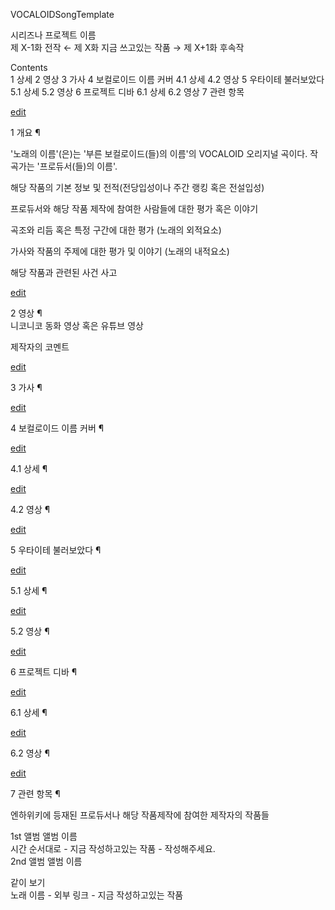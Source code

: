 VOCALOIDSongTemplate

시리즈나 프로젝트 이름  
제 X-1화 전작 ← 제 X화 지금 쓰고있는 작품 → 제 X+1화 후속작

Contents  
1 상세 2 영상 3 가사 4 보컬로이드 이름 커버 4.1 상세 4.2 영상 5 우타이테 불러보았다 5.1 상세 5.2 영상 6 프로젝트
디바 6.1 상세 6.2 영상 7 관련 항목

[edit](edit.md)

1 개요 ¶

'노래의 이름'(은)는 '부른 보컬로이드(들)의 이름'의 VOCALOID 오리지널 곡이다. 작곡가는 '프로듀서(들)의 이름'.

해당 작품의 기본 정보 및 전적(전당입성이나 주간 랭킹 혹은 전설입성)

프로듀서와 해당 작품 제작에 참여한 사람들에 대한 평가 혹은 이야기

곡조와 리듬 혹은 특정 구간에 대한 평가 (노래의 외적요소)

가사와 작품의 주제에 대한 평가 및 이야기 (노래의 내적요소)

해당 작품과 관련된 사건 사고

[edit](edit.md)

2 영상 ¶  
니코니코 동화 영상 혹은 유튜브 영상

제작자의 코멘트

[edit](edit.md)

3 가사 ¶

[edit](edit.md)

4 보컬로이드 이름 커버 ¶

[edit](edit.md)

4.1 상세 ¶

[edit](edit.md)

4.2 영상 ¶

[edit](edit.md)

5 우타이테 불러보았다 ¶

[edit](edit.md)

5.1 상세 ¶

[edit](edit.md)

5.2 영상 ¶

[edit](edit.md)

6 프로젝트 디바 ¶

[edit](edit.md)

6.1 상세 ¶

[edit](edit.md)

6.2 영상 ¶

[edit](edit.md)

7 관련 항목 ¶

엔하위키에 등재된 프로듀서나 해당 작품제작에 참여한 제작자의 작품들

1st 앨범 앨범 이름  
시간 순서대로 - 지금 작성하고있는 작품 - 작성해주세요.  
2nd 앨범 앨범 이름

같이 보기  
노래 이름 - 외부 링크 - 지금 작성하고있는 작품

